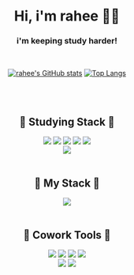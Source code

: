 <div align="center">
  <h1>Hi, i'm rahee 👋🏻</h1>
  <h3>i'm keeping study harder!</h3>
  <br/>

  [![rahee's GitHub stats](https://github-readme-stats.vercel.app/api?username=r6hex-1g)](https://github.com/anuraghazra/github-readme-stats)
  [![Top Langs](https://github-readme-stats.vercel.app/api/top-langs/?username=r6hex-1g&layout=donut)](https://github.com/r6hex-1g/github-readme-stats)
</div>
<br/>
<br/>

<div align="center">
  <h2>🍑 Studying Stack 🍑</h2>
  <img src="https://img.shields.io/badge/HTML-E34F26?style=flat-square&logo=HTML5&logoColor=white"/>
  <img src="https://img.shields.io/badge/CSS-1572B6?style=flat-square&logo=CSS3&logoColor=white"/>
  <img src="https://img.shields.io/badge/Javascript-F7DF1E?style=flat-square&logo=Javascript&logoColor=black"/>
  <img src="https://img.shields.io/badge/python-3776AB?style=flat-square&logo=Python&logoColor=white"/>
  <img src="https://img.shields.io/badge/Flutter-02569B?style=flat-square&logo=Flutter&logoColor=white"/>
  <br/>
  <img src="https://img.shields.io/badge/Adobe Illustrator-FF9A00?style=flat-square&logo=adobeillustrator&logoColor=white"/>
</div>
<br/>

<div align="center">
  <h2>🥨 My Stack 🥨</h2>
  <img src="https://img.shields.io/badge/Swift-F05138?style=flat-square&logo=Swift&logoColor=white"/>
</div>
<br/>

<div align="center">
  <h2>🍒 Cowork Tools 🍒</h2>
  <img src="https://img.shields.io/badge/Github-181717?style=flat-square&logo=Github&logoColor=white"/>
  <img src="https://img.shields.io/badge/Discord-5865F2?style=flat-square&logo=Discord&logoColor=white"/>
  <img src="https://img.shields.io/badge/Slack-4A154B?style=flat-square&logo=Slack&logoColor=white"/>
  <img src="https://img.shields.io/badge/Notion-000000?style=flat-square&logo=Notion&logoColor=white"/>
  <br/>
  <img src="https://img.shields.io/badge/Figma-F24E1E?style=flat-square&logo=Figma&logoColor=white"/>
  <img src="https://img.shields.io/badge/Adobe Photoshop-31A8FF?style=flat-square&logo=adobephotoshop&logoColor=white"/>
</div>
<br/>

